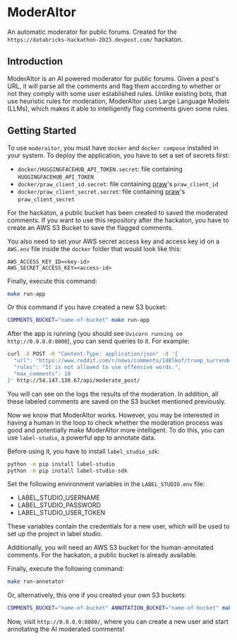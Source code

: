 # ModerAItor

An automatic moderator for public forums. Created for the
`https://databricks-hackathon-2023.devpost.com/` hackaton.

## Introduction

ModerAItor is an AI powered moderator for public forums. Given a post's URL, it
will parse all the comments and flag them according to whether or not they comply
with some user established rules. Unlike existing bots, that use heuristic rules
for moderation, ModerAItor uses Large Language Models (LLMs), which makes it
able to intelligently flag comments given some rules.

## Getting Started

To use `moderaitor`, you must have `docker` and `docker compose` installed in
your system. To deploy the application, you have to set a set of secrets first:

- `docker/HUGGINGFACEHUB_API_TOKEN.secret`: file containing `HUGGINGFACEHUB_API_TOKEN`
- `docker/praw_client_id.secret`: file containing [praw](https://praw.readthedocs.io/en/stable/getting_started/quick_start.html)'s `praw_client_id`
- `docker/praw_client_secret.secret`: file containing [praw](https://praw.readthedocs.io/en/stable/getting_started/quick_start.html)'s `praw_client_secret`

For the hackaton, a public bucket has been created to saved the moderated comments.
If you want to use this repository after the hackaton, you have to create an
AWS S3 Bucket to save the flagged comments.

You also need to set your AWS secret access key and access key id on a `AWS.env`
file inside the `docker` folder that would look like this:

```
AWS_ACCESS_KEY_ID=<key-id>
AWS_SECRET_ACCESS_KEY=<access-id>
```

Finally, execute this command:

```bash
make run-app
```

Or this command if you have created a new S3 bucket:

```bash
COMMENTS_BUCKET="name-of-bucket" make run-app
```

After the app is running (you should see `Uvicorn running on http://0.0.0.0:8000`),
you can send queries to it. For example:

```bash
curl -X POST -H "Content-Type: application/json" -d '{
  "url": "https://www.reddit.com/r/news/comments/148lkof/trump_surrenders_to_federal_custody_in_classified/",
  "rules": "It is not allowed to use offensive words.",
  "max_comments": 10
}' http://54.147.130.67/api/moderate_post/
```

You will can see on the logs the results of the moderation. In addition, all these
labeled comments are saved on the S3 bucket mentioned previously.

Now we know that ModerAItor works. However, you may be interested in having a
human in the loop to check whether the moderation process was good and potentially
make ModerAItor more intelligent. To do this, you can use `label-studio`, a powerful
app to annotate data.

Before using it, you have to install `label_studio_sdk`:

```bash
python -m pip install label-studio
python -m pip install label-studio-sdk
```

Set the following environment variables in the `LABEL_STUDIO.env` file:

- LABEL_STUDIO_USERNAME
- LABEL_STUDIO_PASSWORD
- LABEL_STUDIO_USER_TOKEN

These variables contain the credentials for a new user, which will be used to
set up the project in label studio.

Additionally, you will need an AWS S3 bucket for the human-annotated comments.
For the hackaton, a public bucket is already available.

Finally, execute the following command:

```bash
make run-annotator
```

Or, alternatively, this one if you created your own S3 buckets:

```bash
COMMENTS_BUCKET="name-of-bucket" ANNOTATION_BUCKET="name-of-bucket" make run-app
```

Now, visit `http://0.0.0.0:8080/`, where you can create a new user and start
annotating the AI moderated comments!
